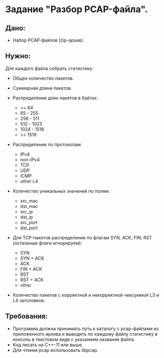 # Задание "Разбор PCAP-файла".

## Дано:

* Набор PCAP-файлов (zip-архив).

## Нужно:

Для каждого файла собрать статистику:

* Общее количество пакетов.
* Суммарная длина пакетов.
* Распределение длин пакетов в байтах:
    - <= 64
    - 65 - 255
    - 256 - 511
    - 512 - 1023
    - 1024 - 1518
    - \>= 1519

* Распределение по протоколам:
    - IPv4
    - non-IPv4
    - TCP
    - UDP
    - ICMP
    - other L4

* Количество уникальных значений по полям:
    - src_mac
    - dst_mac
    - src_ip
    - dst_ip
    - src_port
    - dst_port

* Для TCP-пакетов pаспределение по флагам SYN, ACK, FIN, RST
(остальные флаги игнорируем):
    - SYN
    - SYN + ACK
    - ACK
    - FIN + ACK
    - RST
    - RST + ACK
    - other

* Количество пакетов с корректной и некорректной чексуммой L3 и L4 
заголовков.

## Требования:

* Программа должна принимать путь к каталогу с pcap-файлами из 
приложенного архива
и выводить по каждому файлу статистику в консоль в текстовом виде с 
указанием
названия файла.
* Код писать на C++-11 или выше.
* Для чтения pcap использовать libpcap.